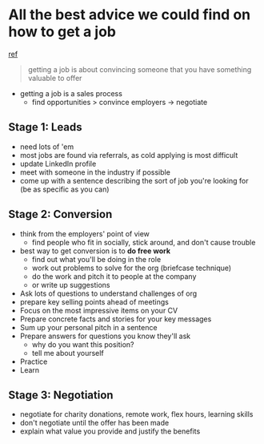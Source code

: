 # All the best advice we could find on how to get a job
[ref](https://80000hours.org/career-guide/how-to-get-a-job/)

> getting a job is about convincing someone that you have something valuable to offer

- getting a job is a sales process
  * find opportunities > convince employers -> negotiate

## Stage 1: Leads
- need lots of 'em
- most jobs are found via referrals, as cold applying is most difficult
- update LinkedIn profile
- meet with someone in the industry if possible
- come up with a sentence describing the sort of job you're looking for (be as specific as you can)

## Stage 2: Conversion
- think from the employers' point of view
  * find people who fit in socially, stick around, and don't cause trouble
- best way to get conversion is to **do free work**
  * find out what you'll be doing in the role
  * work out problems to solve for the org (briefcase technique)
  * do the work and pitch it to people at the company
  * or write up suggestions
- Ask lots of questions to understand challenges of org
- prepare key selling points ahead of meetings
- Focus on the most impressive items on your CV
- Prepare concrete facts and stories for your key messages
- Sum up your personal pitch in a sentence
- Prepare answers for questions you know they'll ask
  * why do you want this position?
  * tell me about yourself
- Practice
- Learn

## Stage 3: Negotiation
- negotiate for charity donations, remote work, flex hours, learning skills
- don't negotiate until the offer has been made
- explain what value you provide and justify the benefits